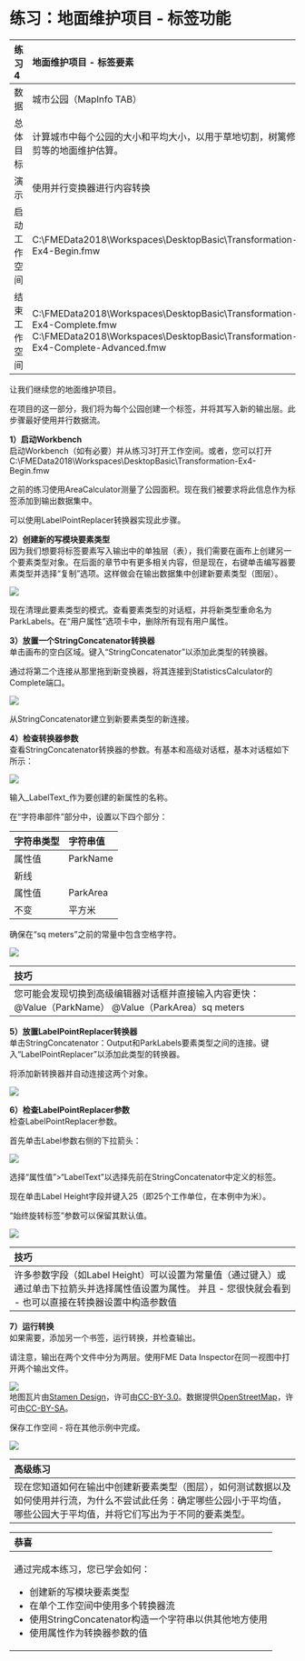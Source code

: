 # 练习：地面维护项目 - 标签功能

|  练习4 |  地面维护项目 - 标签要素 |
| :--- | :--- |
| 数据 | 城市公园（MapInfo TAB） |
| 总体目标 | 计算城市中每个公园的大小和平均大小，以用于草地切割，树篱修剪等的地面维护估算。 |
| 演示 | 使用并行变换器进行内容转换 |
| 启动工作空间 | C:\FMEData2018\Workspaces\DesktopBasic\Transformation-Ex4-Begin.fmw |
| 结束工作空间 | C:\FMEData2018\Workspaces\DesktopBasic\Transformation-Ex4-Complete.fmw C:\FMEData2018\Workspaces\DesktopBasic\Transformation-Ex4-Complete-Advanced.fmw |

让我们继续您的地面维护项目。

在项目的这一部分，我们将为每个公园创建一个标签，并将其写入新的输出层。此步骤最好使用并行数据流。

  
**1）启动Workbench**  
 启动Workbench（如有必要）并从练习3打开工作空间。或者，您可以打开C:\FMEData2018\Workspaces\DesktopBasic\Transformation-Ex4-Begin.fmw

之前的练习使用AreaCalculator测量了公园面积。现在我们被要求将此信息作为标签添加到输出数据集中。

可以使用LabelPointReplacer转换器实现此步骤。

  
**2）创建新的写模块要素类型**  
因为我们想要将标签要素写入输出中的单独层（表），我们需要在画布上创建另一个要素类型对象。在后面的章节中有更多相关内容，但是现在，右键单击编写器要素类型并选择“复制”选项。这样做会在输出数据集中创建新要素类型（图层）。

[![](../../.gitbook/assets/img2.227.ex4.duplicatefeaturetype.png)](https://github.com/safesoftware/FMETraining/blob/Desktop-Basic-2018/DesktopBasic2Transformation/Images/Img2.227.Ex4.DuplicateFeatureType.png)

现在清理此要素类型的模式。查看要素类型的对话框，并将新类型重命名为ParkLabels。在“用户属性”选项卡中，删除所有现有用户属性。

  
**3）放置一个StringConcatenator转换器**  
单击画布的空白区域。键入“StringConcatenator”以添加此类型的转换器。

通过将第二个连接从那里拖到新变换器，将其连接到StatisticsCalculator的Complete端口。

[![](../../.gitbook/assets/img2.228.ex4.stringconcatenatorcanvas.png)](https://github.com/safesoftware/FMETraining/blob/Desktop-Basic-2018/DesktopBasic2Transformation/Images/Img2.228.Ex4.StringConcatenatorCanvas.png)

从StringConcatenator建立到新要素类型的新连接。

  
**4）检查转换器参数**  
查看StringConcatenator转换器的参数。有基本和高级对话框，基本对话框如下所示：

[![](../../.gitbook/assets/img2.229.ex4.stringconcatenatoremptyparams.png)](https://github.com/safesoftware/FMETraining/blob/Desktop-Basic-2018/DesktopBasic2Transformation/Images/Img2.229.Ex4.StringConcatenatorEmptyParams.png)

输入_LabelText_作为要创建的新属性的名称。

在“字符串部件”部分中，设置以下四个部分：

| 字符串类型 | 字符串值 |
| :--- | :--- |
| 属性值 | ParkName |
| 新线 |  |
| 属性值 | ParkArea |
| 不变 |  平方米 |

确保在“sq meters”之前的常量中包含空格字符。

[![](../../.gitbook/assets/img2.230.ex4.stringconcatenatorparams.png)](https://github.com/safesoftware/FMETraining/blob/Desktop-Basic-2018/DesktopBasic2Transformation/Images/Img2.230.Ex4.StringConcatenatorParams.png)

|  技巧 |
| :--- |
|  您可能会发现切换到高级编辑器对话框并直接输入内容更快： @Value（ParkName） @Value（ParkArea）sq meters |

  
**5）放置LabelPointReplacer转换器**  
单击StringConcatenator：Output和ParkLabels要素类型之间的连接。键入“LabelPointReplacer”以添加此类型的转换器。

将添加新转换器并自动连接这两个对象。

[![](../../.gitbook/assets/img2.231.ex4.labelpointreplacercanvas.png)](https://github.com/safesoftware/FMETraining/blob/Desktop-Basic-2018/DesktopBasic2Transformation/Images/Img2.231.Ex4.LabelPointReplacerCanvas.png)

  
**6）检查LabelPointReplacer参数**  
检查LabelPointReplacer参数。

首先单击Label参数右侧的下拉箭头：

[![](../../.gitbook/assets/img2.232.ex4.labeleditdialog.png)](https://github.com/safesoftware/FMETraining/blob/Desktop-Basic-2018/DesktopBasic2Transformation/Images/Img2.232.Ex4.LabelEditDialog.png)

选择“属性值”&gt;“LabelText”以选择先前在StringConcatenator中定义的标签。

现在单击Label Height字段并键入25（即25个工作单位，在本例中为米）。

“始终旋转标签”参数可以保留其默认值。

[![](../../.gitbook/assets/img2.233.ex4.labelpointreplacerparameters.png)](https://github.com/safesoftware/FMETraining/blob/Desktop-Basic-2018/DesktopBasic2Transformation/Images/Img2.233.Ex4.LabelPointReplacerParameters.png)

|  技巧 |
| :--- |
|  许多参数字段（如Label Height）可以设置为常量值（通过键入）或通过单击下拉箭头并选择属性值设置为属性。  并且 - 您很快就会看到 - 也可以直接在转换器设置中构造参数值 |

  
**7）运行转换**  
如果需要，添加另一个书签，运行转换，并检查输出。

请注意，输出在两个文件中分为两层。使用FME Data Inspector在同一视图中打开两个输出文件。

[![](../../.gitbook/assets/img2.234.ex4.labelsindiview.png)](https://github.com/safesoftware/FMETraining/blob/Desktop-Basic-2018/DesktopBasic2Transformation/Images/Img2.234.Ex4.LabelsInDIView.png)  
地图瓦片由[Stamen Design](https://stamen.com/)，许可由[CC-BY-3.0](https://creativecommons.org/licenses/by/3.0)。数据提供[OpenStreetMap](http://openstreetmap.org/)，许可由[CC-BY-SA](http://creativecommons.org/licenses/by-sa/3.0)。

保存工作空间 - 将在其他示例中完成。

[![](../../.gitbook/assets/img2.235.ex4.workspacewithlabelpointreplacer.png)](https://github.com/safesoftware/FMETraining/blob/Desktop-Basic-2018/DesktopBasic2Transformation/Images/Img2.235.Ex4.WorkspaceWithLabelPointReplacer.png)

|  高级练习 |
| :--- |
|  现在您知道如何在输出中创建新要素类型（图层），如何测试数据以及如何使用并行流，为什么不尝试此任务：确定哪些公园小于平均值，哪些公园大于平均值，并将它们写出为于不同的要素类型。 |

<table>
  <thead>
    <tr>
      <th style="text-align:left">恭喜</th>
    </tr>
  </thead>
  <tbody>
    <tr>
      <td style="text-align:left">
        <p>通过完成本练习，您已学会如何：
          <br />
        </p>
        <ul>
          <li>创建新的写模块要素类型</li>
          <li>在单个工作空间中使用多个转换器流</li>
          <li>使用StringConcatenator构造一个字符串以供其他地方使用</li>
          <li>使用属性作为转换器参数的值</li>
        </ul>
      </td>
    </tr>
  </tbody>
</table>
